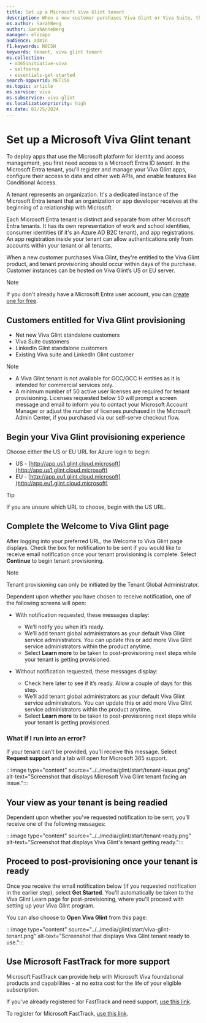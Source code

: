 ```yaml
---
title: Set up a Microsoft Viva Glint tenant
description: When a new customer purchases Viva Glint or Viva Suite, they're entitled to the Viva Glint product, and tenant provisioning should occur within days. 
ms.author: SarahBerg
author: SarahAnneBerg
manager: elizapo
audience: admin
f1.keywords: NOCSH
keywords: tenant, viva glint tenant
ms.collection: 
 - m365initiative-viva
 - selfserve
 - essentials-get-started
search-appverid: MET150
ms.topic: article
ms.service: viva
ms.subservice: viva-glint
ms.localizationpriority: high
ms.date: 01/25/2024
---
```


# Set up a Microsoft Viva Glint tenant

To deploy apps that use the Microsoft platform for identity and access management, you first need access to a Microsoft Entra ID *tenant*. In the Microsoft Entra tenant, you'll register and manage your Viva Glint apps, configure their access to data and other web APIs, and enable features like Conditional Access. 

A tenant represents an organization. It's a dedicated instance of the Microsoft Entra tenant that an organization or app developer receives at the beginning of a relationship with Microsoft. 

Each Microsoft Entra tenant is distinct and separate from other Microsoft Entra tenants. It has its own representation of work and school identities, consumer identities (if it's an Azure AD B2C tenant), and app registrations. An app registration inside your tenant can allow authentications only from accounts within your tenant or all tenants. 

When a new customer purchases Viva Glint, they're entitled to the Viva Glint product, and tenant provisioning should occur within days of the purchase. Customer instances can be hosted on Viva Glint’s US or EU server. 

> [!NOTE]
> If you don't already have a Microsoft Entra user account, you can [create one for free](https://azure.microsoft.com/en-us/free/?WT.mc_id=A261C142F).

## Customers entitled for Viva Glint provisioning 

- Net new Viva Glint standalone customers
- Viva Suite customers
- LinkedIn Glint standalone customers
- Existing Viva suite and LinkedIn Glint customer

> [!NOTE]
>
> - A Viva Glint tenant is not available for GCC/GCC H entities as it is intended for commercial services only.
> - A minimum number of 50 active user licenses are required for tenant provisioning. Licenses requested below 50 will prompt a screen message and email to inform you to contact your Microsoft Account Manager or adjust the number of licenses purchased in the Microsoft Admin Center, if you purchased via our self-serve checkout flow. 

## Begin your Viva Glint provisioning experience

Choose either the US or EU URL for Azure login to begin:

- US - [http://app.us1.glint.cloud.microsoft](http://app.us1.glint.cloud.microsoft)
- EU - [http://app.eu1.glint.cloud.microsoft](http://app.eu1.glint.cloud.microsoft)

>[!TIP]
> If you are unsure which URL to choose, begin with the US URL.

## Complete the Welcome to Viva Glint page

After logging into your preferred URL, the Welcome to Viva Glint page displays. Check the box for notification to be sent if you would like to receive email notification once your tenant provisioning is complete. Select **Continue** to begin tenant provisioning.

>[!NOTE]
> Tenant provisioning can only be initiated by the Tenant Global Administrator. 

Dependent upon whether you have chosen to receive notification, one of the following screens will open: 

- With notification requested, these messages display: 
    - We’ll notify you when it’s ready.  
    - We’ll add tenant global administrators as your default Viva Glint service administrators. You can update this or add more Viva Glint service administrators within the product anytime.  
    - Select **Learn more** to be taken to post-provisioning next steps while your tenant is getting provisioned. 

- Without notification requested, these messages display: 
    - Check here later to see if it’s ready. Allow a couple of days for this step. 
    - We’ll add tenant global administrators as your default Viva Glint service administrators. You can update this or add more Viva Glint service administrators within the product anytime. 
    - Select **Learn more** to be taken to post-provisioning next steps while your tenant is getting provisioned.

### What if I run into an error?

If your tenant can't be provided, you'll receive this message. Select **Request support** and a tab will open for Microsoft 365 support.

:::image type="content" source="../../media/glint/start/tenant-issue.png" alt-text="Screenshot that displays Microsoft Viva Glint tenant facing an issue.":::

## Your view as your tenant is being readied

Dependent upon whether you’ve requested notification to be sent, you’ll receive one of the following messages: 

:::image type="content" source="../../media/glint/start/tenant-ready.png" alt-text="Screenshot that displays Viva Glint's tenant getting ready.":::

## Proceed to post-provisioning once your tenant is ready

Once you receive the email notification below (if you requested notification in the earlier step), select **Get Started**. You'll automatically be taken to the Viva Glint Learn page for post-provisioning, where you'll proceed with setting up your Viva Glint program. 

You can also choose to **Open Viva Glint** from this page:

:::image type="content" source="../../media/glint/start/viva-glint-tenant.png" alt-text="Screenshot that displays Viva Glint tenant ready to use.":::

## Use Microsoft FastTrack for more support 

Microsoft FastTrack can provide help with Microsoft Viva foundational products and capabilities - at no extra cost for the life of your eligible subscription. 

If you’ve already registered for FastTrack and need support, [use this link](https://www.microsoft.com/fasttrack/microsoft-viva).

To register for Microsoft FastTrack, [use this link](https://fasttrack.microsoft.com/v2/register).
